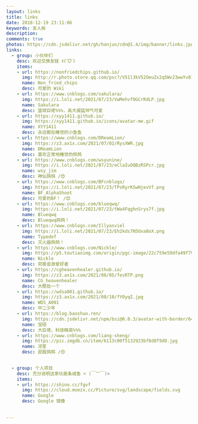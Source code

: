 ```yaml
---
layout: links
title: links
date: 2018-12-19 23:11:06
keywords: 友人帐
description: 
comments: true
photos: https://cdn.jsdelivr.net/gh/honjun/cdn@1.4/img/banner/links.jpg
links:
  - group: 小伙伴们
    desc: 欢迎交换友链 ꉂ(ˊᗜˋ)
    items:
    - url: https://nonfriedchips.github.io/
      img: http://r.photo.store.qq.com/psc?/V51l3kV52OeuZx2q5Wv23wwYv81S4xlU/45NBuzDIW489QBoVep5mcQZZyq1gIQ.L*ail*xryMddF6jq3Ulykv*i0dG21YPj.mRYJCGNv985is8hKZChPGBGYQ0h4YWTKtpiBIpfINLw!/r
      name: Non_fried_chips
      desc: 可爱的 Wiki
    - url: https://www.cnblogs.com/sakulara/
      img: https://i.loli.net/2021/07/23/VwMehvfOGCrRdLP.jpg
      name: Sakulara
      desc: 篮球巨佬%%%，高大威猛帅气可爱
    - url: https://xyy1411.github.io/
      img: https://xyy1411.github.io/icons/avatar-me.gif
      name: XYY1411
      desc: 永远都在睡觉的小鱼鱼
    - url: https://www.cnblogs.com/DReamLion/
      img: https://z3.ax1x.com/2021/07/02/RysXWR.jpg
      name: DReamLion
      desc: 喜欢正常地睡觉的鸽鸽
    - url: https://www.cnblogs.com/wsyunine/
      img: https://i.loli.net/2021/07/23/eClaIuOQBzRSPcr.jpg
      name: wsy_jim
      desc: 神仙鸽鸽 /😍
    - url: https://www.cnblogs.com/BFcnblogs/
      img: https://i.loli.net/2021/07/23/TPsRyrKSwHjevVf.png
      name: BF_AlphaShoot
      desc: 可爱的BF！ /😍
    - url: https://www.cnblogs.com/blueqwq/
      img: https://i.loli.net/2021/07/23/tWa4FqghnSrys7f.jpg
      name: Blueqwq
      desc: Blueqwq鸽鸽！
    - url: https://www.cnblogs.com/Illyasviel
      img: https://i.loli.net/2021/07/23/Eh2kds7N5Uxa8oX.png
      name: Typedef
      desc: 灭火器鸽鸽！
    - url: https://www.cnblogs.com/Nickle/
      img: https://p5.toutiaoimg.com/origin/pgc-image/22c759e59dfa49f799c17b6596a28746
      name: Nickle
      desc: 究极音游爱好者
    - url: https://cgheavenhealer.github.io/
      img: https://z3.ax1x.com/2021/08/05/fesRTP.png
      name: CG_heavenhealer
      desc: 大憨批一个
    - url: https://wdsa001.github.io/
      img: https://z3.ax1x.com/2021/08/10/fYOyqI.jpg
      name: WDS_A001
      desc: 中二少年
    - url: https://blog.baoshuo.ren/
      img: https://cdn.jsdelivr.net/npm/bsi@0.0.3/avatar-with-border/64x64.png
      name: 宝硕
      desc: 大巨佬，科技精英%%%
    - url: https://www.cnblogs.com/liang-sheng/
      img: https://pic.imgdb.cn/item/6113c00f5132923bf8d8f9d0.jpg
      name: 凉笙
      desc: 屁股鸽鸽 /😍
   

  - group: 个人项目
    desc: 充分说明这家伙是条咸鱼 < (￣︶￣)>
    items:
    - url: https://shino.cc/fgvf
      img: https://cloud.moezx.cc/Picture/svg/landscape/fields.svg
      name: Google
      desc: Google 镜像
    
  
---
```

